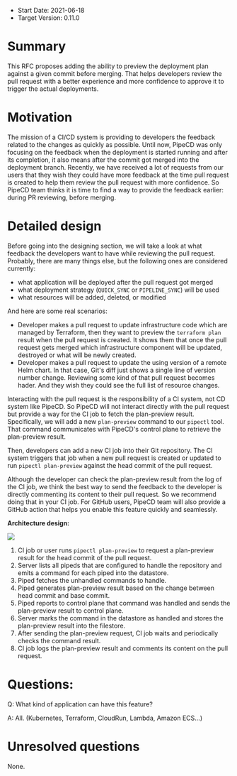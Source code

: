 - Start Date: 2021-06-18
- Target Version: 0.11.0

# Summary

This RFC proposes adding the ability to preview the deployment plan against a given commit before merging.
That helps developers review the pull request with a better experience and more confidence to approve it to trigger the actual deployments.

# Motivation

The mission of a CI/CD system is providing to developers the feedback related to the changes as quickly as possible.
Until now, PipeCD was only focusing on the feedback when the deployment is started running and after its completion, it also means after the commit got merged into the deployment branch.
Recently, we have received a lot of requests from our users that they wish they could have more feedback at the time pull request is created to help them review the pull request with more confidence.
So PipeCD team thinks it is time to find a way to provide the feedback earlier: during PR reviewing, before merging.

# Detailed design

Before going into the designing section, we will take a look at what feedback the developers want to have while reviewing the pull request.
Probably, there are many things else, but the following ones are considered currently:
- what application will be deployed after the pull request got merged
- what deployment strategy (`QUICK_SYNC` or `PIPELINE_SYNC`) will be used
- what resources will be added, deleted, or modified

And here are some real scenarios:

- Developer makes a pull request to update infrastructure code which are managed by Terraform, then they want to preview the `terraform plan` result when the pull request is created. It shows them that once the pull request gets merged which infrastructure component will be updated, destroyed or what will be newly created.
- Developer makes a pull request to update the using version of a remote Helm chart. In that case, Git's diff just shows a single line of version number change. Reviewing some kind of that pull request becomes hader. And they wish they could see the full list of resource changes.

Interacting with the pull request is the responsibility of a CI system, not CD system like PipeCD. So PipeCD will not interact directly with the pull request but provide a way for the CI job to fetch the plan-preview result. Specifically, we will add a new `plan-preview` command to our `pipectl` tool. That command communicates with PipeCD's control plane to retrieve the plan-preview result.

Then, developers can add a new CI job into their Git repository. The CI system triggers that job when a new pull request is created or updated to run `pipectl plan-preview` against the head commit of the pull request.

Although the developer can check the plan-preview result from the log of the CI job, we think the best way to send the feedback to the developer is directly commenting its content to their pull request. So we recommend doing that in your CI job. For GitHub users, PipeCD team will also provide a GitHub action that helps you enable this feature quickly and seamlessly.

**Architecture design:**

![](https://github.com/pipe-cd/pipecd/blob/master/docs/static/images/rfc-plan-preview-architecture.png)

1. CI job or user runs `pipectl plan-preview` to request a plan-preview result for the head commit of the pull request.
2. Server lists all pipeds that are configured to handle the repository and emits a command for each piped into the datastore.
3. Piped fetches the unhandled commands to handle.
4. Piped generates plan-preview result based on the change between head commit and base commit.
5. Piped reports to control plane that command was handled and sends the plan-preview result to control plane.
6. Server marks the command in the datastore as handled and stores the plan-preview result into the filestore. 
7. After sending the plan-preview request, CI job waits and periodically checks the command result.
8. CI job logs the plan-preview result and comments its content on the pull request.

# Questions:

Q: What kind of application can have this feature?

A: All. (Kubernetes, Terraform, CloudRun, Lambda, Amazon ECS...)

# Unresolved questions

None.
